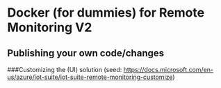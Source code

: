 # Docker (for dummies) for Remote Monitoring V2
## Publishing your own code/changes

###Customizing the (UI) solution 
(seed: https://docs.microsoft.com/en-us/azure/iot-suite/iot-suite-remote-monitoring-customize)


